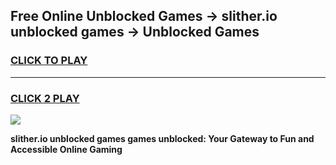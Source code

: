 
## Free Online Unblocked Games → slither.io unblocked games → Unblocked Games
<h3>
<a href="https://premium.freeplayer.one?title=slither.io_unblocked_games&ref=21F">CLICK TO PLAY</a></h3>
<hr>

<h3>
<a href="https://premium.freeplayer.one?title=slither.io_unblocked_games&ref=21F">CLICK 2 PLAY</a>
  
</h3>

<a href="https://premium.freeplayer.one?title=slither.io_unblocked_games&ref=21F/"><img src="https://clearcache.store/games.png"></a>


**slither.io unblocked games games unblocked: Your Gateway to Fun and Accessible Online Gaming**

